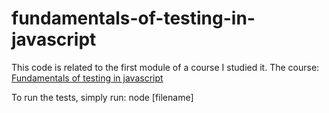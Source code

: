 # fundamentals-of-testing-in-javascript
This code is related to the first module of a course I studied it.
The course: [Fundamentals of testing in javascript](https://testingjavascript.com/playlists/fundamentals-of-testing-in-javascript-2c8a)

To run the tests, simply run: node [filename]
